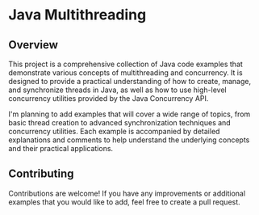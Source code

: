 # Java Multithreading

## Overview
This project is a comprehensive collection of Java code examples that demonstrate various concepts of multithreading and concurrency. It is designed to provide a practical understanding of how to create, manage, and synchronize threads in Java, as well as how to use high-level concurrency utilities provided by the Java Concurrency API.

I'm planning to add examples that will cover a wide range of topics, from basic thread creation to advanced synchronization techniques and concurrency utilities. Each example is accompanied by detailed explanations and comments to help understand the underlying concepts and their practical applications.

## Contributing
Contributions are welcome! If you have any improvements or additional examples that you would like to add, feel free to create a pull request.